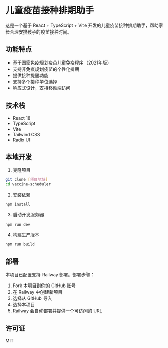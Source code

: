# 儿童疫苗接种排期助手

这是一个基于 React + TypeScript + Vite 开发的儿童疫苗接种排期助手，帮助家长合理安排孩子的疫苗接种时间。

## 功能特点

- 基于国家免疫规划疫苗儿童免疫程序（2021年版）
- 支持非免疫规划疫苗的个性化排期
- 提供接种提醒功能
- 支持多个接种单位选择
- 响应式设计，支持移动端访问

## 技术栈

- React 18
- TypeScript
- Vite
- Tailwind CSS
- Radix UI

## 本地开发

1. 克隆项目
```bash
git clone [项目地址]
cd vaccine-scheduler
```

2. 安装依赖
```bash
npm install
```

3. 启动开发服务器
```bash
npm run dev
```

4. 构建生产版本
```bash
npm run build
```

## 部署

本项目已配置支持 Railway 部署。部署步骤：

1. Fork 本项目到你的 GitHub 账号
2. 在 Railway 中创建新项目
3. 选择从 GitHub 导入
4. 选择本项目
5. Railway 会自动部署并提供一个可访问的 URL

## 许可证

MIT 